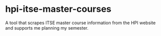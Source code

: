 # hpi-itse-master-courses
A tool that scrapes ITSE master course information from the HPI website and supports me planning my semester.
